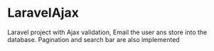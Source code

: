 # LaravelAjax
Laravel project with Ajax validation, Email the user ans store into the database. Pagination and search bar are also implemented
